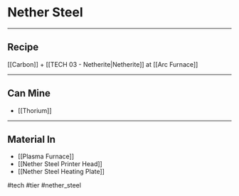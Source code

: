 # Nether Steel
---
## Recipe
[[Carbon]] + [[TECH 03 - Netherite|Netherite]] at [[Arc Furnace]]

---
## Can Mine
- [[Thorium]]

---
## Material In
- [[Plasma Furnace]]
- [[Nether Steel Printer Head]]
- [[Nether Steel Heating Plate]]

#tech #tier #nether_steel